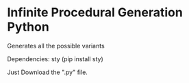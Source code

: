 # Infinite Procedural Generation Python
Generates all the possible variants


Dependencies: sty (pip install sty)


Just Download the ".py" file.
